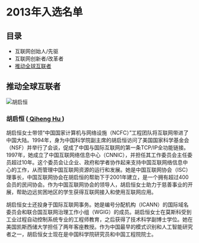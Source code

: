 # 2013年入选名单 #

## 目录 ##

* 互联网创始人/先驱
* 互联网创新者/改革者
* [推动全球互联者](#推动全球互联者)

## 推动全球互联者 ##

![胡启恒](https://www.internethalloffame.org/sites/default/files/inductees/Qh%20Hu.jpg)

### 胡启恒 ([ Qiheng Hu ](https://www.internethalloffame.org/inductees/qiheng-hu)) ### 


胡启恒女士带领“中国国家计算机与网络设施（NCFC）”工程团队将互联网带进了中国大陆。1994年，身为中国科学院副主席的胡启恒访问了美国国家科学基金会（NSF）并举行了会谈，促成了中国与国际互联网的第一条TCP/IP全功能链接。1997年，她成立了中国互联网络信息中心（CNNIC），并担任其工作委员会主任委员超过10年。这个委员会让企业、政府和学者协作起来支持中国互联网络信息中心的工作，从而管理中国互联网资源的运行和发展。她是中国互联网协会（ISC）理事长，中国互联网协会在胡启恒的帮助下于2001年建立，是一个拥有超过400会员的民间协会。作为中国互联网协会的领导人，胡启恒女士助力于慈善事业的开展，帮助边远贫困地区的学生获得互联网接入和使用互联网应用。

胡启恒女士还投身于国际互联网事务。她是编号分配机构（ICANN）的国际域名委员会和联合国互联网治理工作小组（WGIG）的成员。胡启恒女士在莫斯科受到工业过程自动控制系统专业的工程师教育，之后获得了技术科学副博士学位。她在美国凯斯西储大学担任了两年客座教授。作为中国最早的模式识别和人工智能研究者之一，胡启恒女士现在是中国科学院研究员和中国工程院院士。
